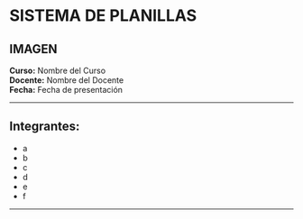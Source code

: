# SISTEMA DE PLANILLAS

IMAGEN
---

**Curso:** Nombre del Curso  
**Docente:** Nombre del Docente  
**Fecha:** Fecha de presentación

---

## Integrantes:

- a
- b
- c
- d
- e
- f

---

